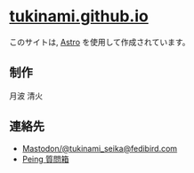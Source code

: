 # [tukinami.github.io](https://tukinami.github.io/)

このサイトは, [Astro](https://astro.build/) を使用して作成されています。

## 制作

月波 清火

## 連絡先

- [Mastodon/@tukinami_seika@fedibird.com](https://fedibird.com/@tukinami_seika)
- [Peing 質問箱](https://peing.net/ja/tukinami_seika)

